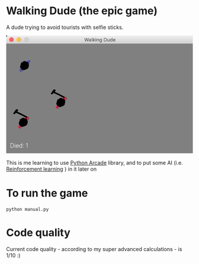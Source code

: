 # Walking Dude (the epic game)

A dude trying to avoid tourists with selfie sticks.

![Walking Dude](img/screenshot.png?raw=true "Title")

This is me learning to use [Python Arcade](http://arcade.academy) library, 
and to put some AI (i.e. [Reinforcement learning](https://en.wikipedia.org/wiki/Reinforcement_learning) ) in it later on

# To run the game

```
python manual.py
```

# Code quality

Current code quality - according to my super advanced calculations - is 1/10 :)
